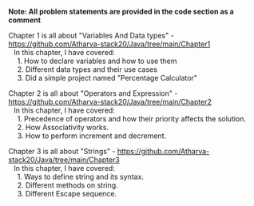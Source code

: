 **Note: All problem statements are provided in the code section as a comment** <br>

Chapter 1 is all about "Variables And Data types" - https://github.com/Atharva-stack20/Java/tree/main/Chapter1 <br>
  &ensp; In this chapter, I have covered: <br>
    &emsp; 1. How to declare variables and how to use them <br>
    &emsp; 2. Different data types and their use cases <br>
    &emsp; 3. Did a simple project named "Percentage Calculator" <br>

Chapter 2 is all about "Operators and Expression" - https://github.com/Atharva-stack20/Java/tree/main/Chapter2 <br>
  &ensp; In this chapter, I have covered: <br>
    &emsp; 1. Precedence of operators and how their priority affects the solution. <br>
    &emsp; 2. How Associativity works.<br>
    &emsp; 3. How to perform increment and decrement. <br>

Chapter 3 is all about "Strings" - https://github.com/Atharva-stack20/Java/tree/main/Chapter3 <br>
  &ensp; In this chapter, I have covered: <br>
    &emsp; 1. Ways to define string and its syntax. <br>
    &emsp; 2. Different methods on string. <br>
    &emsp; 3. Different Escape sequence. <br>
    

